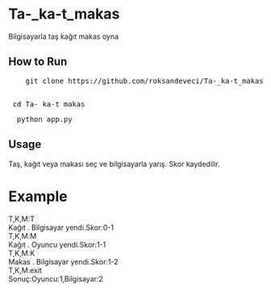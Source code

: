 # Ta-_ka-t_makas
Bilgisayarla taş kağıt makas oyna  
## How to Run  
<pre>    git clone https://github.com/roksandeveci/Ta-_ka-t_makas
    </pre> 
<pre> cd Ta-_ka-t_makas      </pre>  
<pre>  python app.py    </pre>  
## Usage  
Taş, kağıt veya makası seç ve bilgisayarla yarış. Skor kaydedilir.  
# Example  
T,K,M:T  
Kağıt . Bilgisayar yendi.Skor:0-1  
T,K,M:M  
Kağıt . Oyuncu yendi.Skor:1-1  
T,K,M:K  
Makas . Bilgisayar yendi.Skor:1-2  
T,K,M:exit  
Sonuç:Oyuncu:1,Bilgisayar:2  
